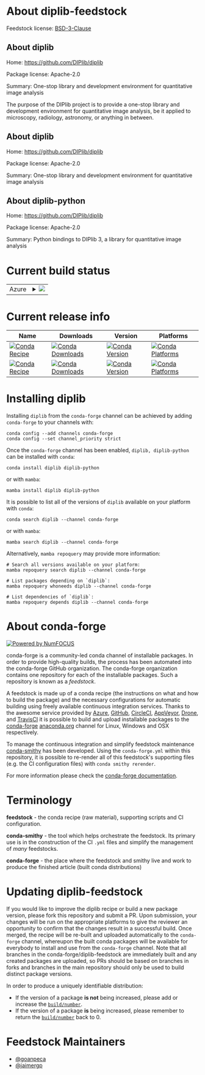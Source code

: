 About diplib-feedstock
======================

Feedstock license: [BSD-3-Clause](https://github.com/conda-forge/diplib-feedstock/blob/main/LICENSE.txt)


About diplib
------------

Home: https://github.com/DIPlib/diplib

Package license: Apache-2.0

Summary: One-stop library and development environment for quantitative image analysis

The purpose of the DIPlib project is to provide a one-stop
library and development environment for quantitative image
analysis, be it applied to microscopy, radiology,
astronomy, or anything in between.


About diplib
------------

Home: https://github.com/DIPlib/diplib

Package license: Apache-2.0

Summary: One-stop library and development environment for quantitative image analysis

About diplib-python
-------------------

Home: https://github.com/DIPlib/diplib

Package license: Apache-2.0

Summary: Python bindings to DIPlib 3, a library for quantitative image analysis

Current build status
====================


<table>
    
  <tr>
    <td>Azure</td>
    <td>
      <details>
        <summary>
          <a href="https://dev.azure.com/conda-forge/feedstock-builds/_build/latest?definitionId=16806&branchName=main">
            <img src="https://dev.azure.com/conda-forge/feedstock-builds/_apis/build/status/diplib-feedstock?branchName=main">
          </a>
        </summary>
        <table>
          <thead><tr><th>Variant</th><th>Status</th></tr></thead>
          <tbody><tr>
              <td>linux_64</td>
              <td>
                <a href="https://dev.azure.com/conda-forge/feedstock-builds/_build/latest?definitionId=16806&branchName=main">
                  <img src="https://dev.azure.com/conda-forge/feedstock-builds/_apis/build/status/diplib-feedstock?branchName=main&jobName=linux&configuration=linux%20linux_64_" alt="variant">
                </a>
              </td>
            </tr><tr>
              <td>osx_64</td>
              <td>
                <a href="https://dev.azure.com/conda-forge/feedstock-builds/_build/latest?definitionId=16806&branchName=main">
                  <img src="https://dev.azure.com/conda-forge/feedstock-builds/_apis/build/status/diplib-feedstock?branchName=main&jobName=osx&configuration=osx%20osx_64_" alt="variant">
                </a>
              </td>
            </tr>
          </tbody>
        </table>
      </details>
    </td>
  </tr>
</table>

Current release info
====================

| Name | Downloads | Version | Platforms |
| --- | --- | --- | --- |
| [![Conda Recipe](https://img.shields.io/badge/recipe-diplib-green.svg)](https://anaconda.org/conda-forge/diplib) | [![Conda Downloads](https://img.shields.io/conda/dn/conda-forge/diplib.svg)](https://anaconda.org/conda-forge/diplib) | [![Conda Version](https://img.shields.io/conda/vn/conda-forge/diplib.svg)](https://anaconda.org/conda-forge/diplib) | [![Conda Platforms](https://img.shields.io/conda/pn/conda-forge/diplib.svg)](https://anaconda.org/conda-forge/diplib) |
| [![Conda Recipe](https://img.shields.io/badge/recipe-diplib--python-green.svg)](https://anaconda.org/conda-forge/diplib-python) | [![Conda Downloads](https://img.shields.io/conda/dn/conda-forge/diplib-python.svg)](https://anaconda.org/conda-forge/diplib-python) | [![Conda Version](https://img.shields.io/conda/vn/conda-forge/diplib-python.svg)](https://anaconda.org/conda-forge/diplib-python) | [![Conda Platforms](https://img.shields.io/conda/pn/conda-forge/diplib-python.svg)](https://anaconda.org/conda-forge/diplib-python) |

Installing diplib
=================

Installing `diplib` from the `conda-forge` channel can be achieved by adding `conda-forge` to your channels with:

```
conda config --add channels conda-forge
conda config --set channel_priority strict
```

Once the `conda-forge` channel has been enabled, `diplib, diplib-python` can be installed with `conda`:

```
conda install diplib diplib-python
```

or with `mamba`:

```
mamba install diplib diplib-python
```

It is possible to list all of the versions of `diplib` available on your platform with `conda`:

```
conda search diplib --channel conda-forge
```

or with `mamba`:

```
mamba search diplib --channel conda-forge
```

Alternatively, `mamba repoquery` may provide more information:

```
# Search all versions available on your platform:
mamba repoquery search diplib --channel conda-forge

# List packages depending on `diplib`:
mamba repoquery whoneeds diplib --channel conda-forge

# List dependencies of `diplib`:
mamba repoquery depends diplib --channel conda-forge
```


About conda-forge
=================

[![Powered by
NumFOCUS](https://img.shields.io/badge/powered%20by-NumFOCUS-orange.svg?style=flat&colorA=E1523D&colorB=007D8A)](https://numfocus.org)

conda-forge is a community-led conda channel of installable packages.
In order to provide high-quality builds, the process has been automated into the
conda-forge GitHub organization. The conda-forge organization contains one repository
for each of the installable packages. Such a repository is known as a *feedstock*.

A feedstock is made up of a conda recipe (the instructions on what and how to build
the package) and the necessary configurations for automatic building using freely
available continuous integration services. Thanks to the awesome service provided by
[Azure](https://azure.microsoft.com/en-us/services/devops/), [GitHub](https://github.com/),
[CircleCI](https://circleci.com/), [AppVeyor](https://www.appveyor.com/),
[Drone](https://cloud.drone.io/welcome), and [TravisCI](https://travis-ci.com/)
it is possible to build and upload installable packages to the
[conda-forge](https://anaconda.org/conda-forge) [anaconda.org](https://anaconda.org/)
channel for Linux, Windows and OSX respectively.

To manage the continuous integration and simplify feedstock maintenance
[conda-smithy](https://github.com/conda-forge/conda-smithy) has been developed.
Using the ``conda-forge.yml`` within this repository, it is possible to re-render all of
this feedstock's supporting files (e.g. the CI configuration files) with ``conda smithy rerender``.

For more information please check the [conda-forge documentation](https://conda-forge.org/docs/).

Terminology
===========

**feedstock** - the conda recipe (raw material), supporting scripts and CI configuration.

**conda-smithy** - the tool which helps orchestrate the feedstock.
                   Its primary use is in the construction of the CI ``.yml`` files
                   and simplify the management of *many* feedstocks.

**conda-forge** - the place where the feedstock and smithy live and work to
                  produce the finished article (built conda distributions)


Updating diplib-feedstock
=========================

If you would like to improve the diplib recipe or build a new
package version, please fork this repository and submit a PR. Upon submission,
your changes will be run on the appropriate platforms to give the reviewer an
opportunity to confirm that the changes result in a successful build. Once
merged, the recipe will be re-built and uploaded automatically to the
`conda-forge` channel, whereupon the built conda packages will be available for
everybody to install and use from the `conda-forge` channel.
Note that all branches in the conda-forge/diplib-feedstock are
immediately built and any created packages are uploaded, so PRs should be based
on branches in forks and branches in the main repository should only be used to
build distinct package versions.

In order to produce a uniquely identifiable distribution:
 * If the version of a package **is not** being increased, please add or increase
   the [``build/number``](https://docs.conda.io/projects/conda-build/en/latest/resources/define-metadata.html#build-number-and-string).
 * If the version of a package **is** being increased, please remember to return
   the [``build/number``](https://docs.conda.io/projects/conda-build/en/latest/resources/define-metadata.html#build-number-and-string)
   back to 0.

Feedstock Maintainers
=====================

* [@goanpeca](https://github.com/goanpeca/)
* [@jaimergp](https://github.com/jaimergp/)


